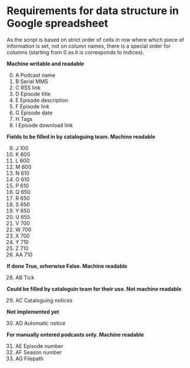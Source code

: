 # Requirements for data structure in Google spreadsheet 

As the script is based on  strict order of cells in row where which piece of information is set, not on column names, there is a special order for columns (starting from 0 as it is corresponds to Indices).

**Machine writable and readable**

0. A Podcast name
1. B Serial MMS
2. C RSS link
3. D Episode title
4. E Episode description
5. F Episode link
6. G Episode date
7. H Tags
8. I Episode download link

**Fields to be filled in by cataloguing team. Machine readable**

9. J 100
10. K 600
11. L 600
12. M 600
13. N 610
14. O 610
16. P 610
17. Q 650
18. R 650
19. S 650
20. Y 650
21. U 655
22. V 700
23. W 700
24. X 700
25. Y 710
26. Z 710
27. AA 710

**If done True, orherwise False. Machine readable**

28. AB Tick

**Could be filled by cataloguin team for their use. Not machine readable**

29. AC Cataloguing notices

**Not implemented yet**

30. AD Automatic notice

**For manually entered podcasts only. Machine readable**

31. AE Episode number
32. AF Season number
33. AG Filepath	
